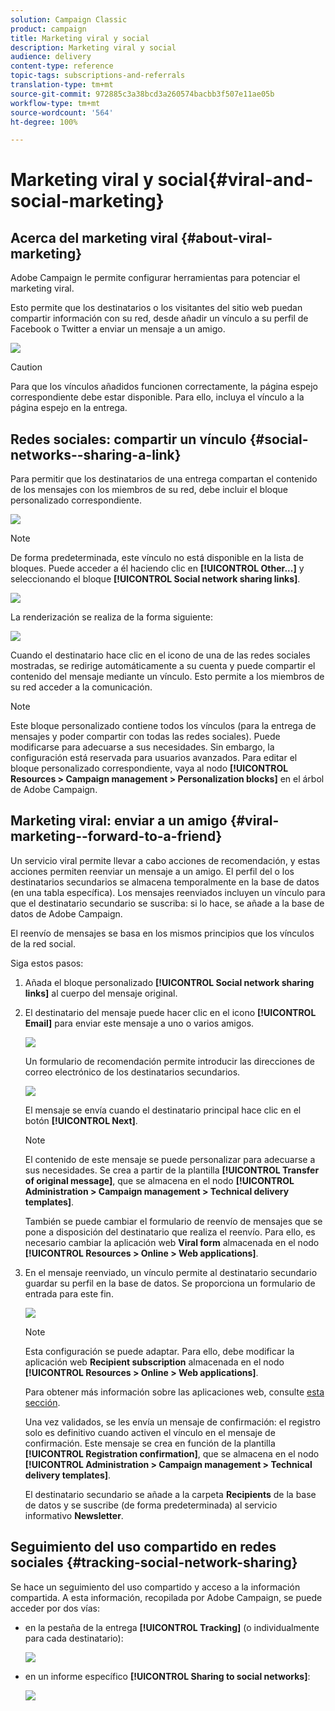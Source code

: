 ```yaml
---
solution: Campaign Classic
product: campaign
title: Marketing viral y social
description: Marketing viral y social
audience: delivery
content-type: reference
topic-tags: subscriptions-and-referrals
translation-type: tm+mt
source-git-commit: 972885c3a38bcd3a260574bacbb3f507e11ae05b
workflow-type: tm+mt
source-wordcount: '564'
ht-degree: 100%

---
```



# Marketing viral y social{#viral-and-social-marketing}

## Acerca del marketing viral {#about-viral-marketing}

Adobe Campaign le permite configurar herramientas para potenciar el marketing viral.

Esto permite que los destinatarios o los visitantes del sitio web puedan compartir información con su red, desde añadir un vínculo a su perfil de Facebook o Twitter a enviar un mensaje a un amigo.

![](assets/s_ncs_user_viral_icons.png)

>[!CAUTION]
>
>Para que los vínculos añadidos funcionen correctamente, la página espejo correspondiente debe estar disponible. Para ello, incluya el vínculo a la página espejo en la entrega.

## Redes sociales: compartir un vínculo {#social-networks--sharing-a-link}

Para permitir que los destinatarios de una entrega compartan el contenido de los mensajes con los miembros de su red, debe incluir el bloque personalizado correspondiente.

![](assets/s_ncs_user_viral_add_link.png)

>[!NOTE]
>
>De forma predeterminada, este vínculo no está disponible en la lista de bloques. Puede acceder a él haciendo clic en **[!UICONTROL Other...]** y seleccionando el bloque **[!UICONTROL Social network sharing links]**.

![](assets/s_ncs_user_viral_add_link_via_others.png)

La renderización se realiza de la forma siguiente:

![](assets/s_ncs_user_viral_add_link_rendering.png)

Cuando el destinatario hace clic en el icono de una de las redes sociales mostradas, se redirige automáticamente a su cuenta y puede compartir el contenido del mensaje mediante un vínculo. Esto permite a los miembros de su red acceder a la comunicación.

>[!NOTE]
>
>Este bloque personalizado contiene todos los vínculos (para la entrega de mensajes y poder compartir con todas las redes sociales). Puede modificarse para adecuarse a sus necesidades. Sin embargo, la configuración está reservada para usuarios avanzados. Para editar el bloque personalizado correspondiente, vaya al nodo **[!UICONTROL Resources > Campaign management > Personalization blocks]** en el árbol de Adobe Campaign.

## Marketing viral: enviar a un amigo {#viral-marketing--forward-to-a-friend}

Un servicio viral permite llevar a cabo acciones de recomendación, y estas acciones permiten reenviar un mensaje a un amigo. El perfil del o los destinatarios secundarios se almacena temporalmente en la base de datos (en una tabla específica). Los mensajes reenviados incluyen un vínculo para que el destinatario secundario se suscriba: si lo hace, se añade a la base de datos de Adobe Campaign.

El reenvío de mensajes se basa en los mismos principios que los vínculos de la red social.

Siga estos pasos:

1. Añada el bloque personalizado **[!UICONTROL Social network sharing links]** al cuerpo del mensaje original.
1. El destinatario del mensaje puede hacer clic en el icono **[!UICONTROL Email]** para enviar este mensaje a uno o varios amigos.

   ![](assets/s_ncs_user_viral_email_link.png)

   Un formulario de recomendación permite introducir las direcciones de correo electrónico de los destinatarios secundarios.

   ![](assets/s_ncs_user_viral_email_msg.png)

   El mensaje se envía cuando el destinatario principal hace clic en el botón **[!UICONTROL Next]**.

   >[!NOTE]
   >
   >El contenido de este mensaje se puede personalizar para adecuarse a sus necesidades. Se crea a partir de la plantilla **[!UICONTROL Transfer of original message]**, que se almacena en el nodo **[!UICONTROL Administration > Campaign management > Technical delivery templates]**.
   >
   >También se puede cambiar el formulario de reenvío de mensajes que se pone a disposición del destinatario que realiza el reenvío. Para ello, es necesario cambiar la aplicación web **Viral form** almacenada en el nodo **[!UICONTROL Resources > Online > Web applications]**.

1. En el mensaje reenviado, un vínculo permite al destinatario secundario guardar su perfil en la base de datos. Se proporciona un formulario de entrada para este fin.

   ![](assets/s_ncs_user_viral_create_account_form.png)

   >[!NOTE]
   >
   >Esta configuración se puede adaptar. Para ello, debe modificar la aplicación web **Recipient subscription** almacenada en el nodo **[!UICONTROL Resources > Online > Web applications]**.
   >
   >Para obtener más información sobre las aplicaciones web, consulte [esta sección](../../web/using/about-web-applications.md).

   Una vez validados, se les envía un mensaje de confirmación: el registro solo es definitivo cuando activen el vínculo en el mensaje de confirmación. Este mensaje se crea en función de la plantilla **[!UICONTROL Registration confirmation]**, que se almacena en el nodo **[!UICONTROL Administration > Campaign management > Technical delivery templates]**.

   El destinatario secundario se añade a la carpeta **Recipients** de la base de datos y se suscribe (de forma predeterminada) al servicio informativo **Newsletter**.

## Seguimiento del uso compartido en redes sociales {#tracking-social-network-sharing}

Se hace un seguimiento del uso compartido y acceso a la información compartida. A esta información, recopilada por Adobe Campaign, se puede acceder por dos vías:

* en la pestaña de la entrega **[!UICONTROL Tracking]** (o individualmente para cada destinatario):

   ![](assets/s_ncs_user_network_del_tracking_tab.png)

* en un informe específico **[!UICONTROL Sharing to social networks]**:

   ![](assets/s_ncs_user_viral_report.png)

